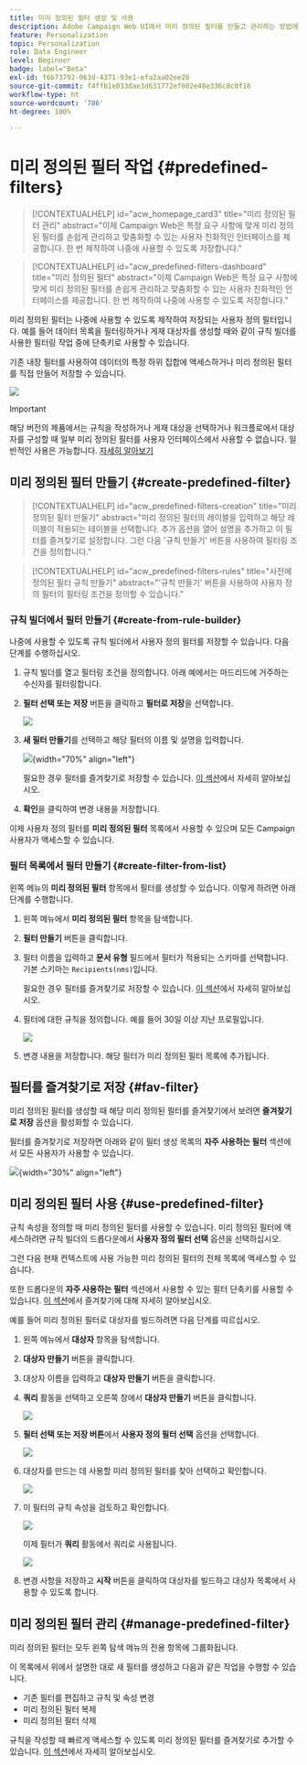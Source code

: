 ```yaml
---
title: 미리 정의된 필터 생성 및 사용
description: Adobe Campaign Web UI에서 미리 정의된 필터를 만들고 관리하는 방법에 대해 알아봅니다.
feature: Personalization
topic: Personalization
role: Data Engineer
level: Beginner
badge: label="Beta"
exl-id: f6b73792-063d-4371-93e1-efa2aa02ee28
source-git-commit: f4ffb1e033dae3d631772ef602e48e336c8c0f16
workflow-type: ht
source-wordcount: '786'
ht-degree: 100%

---
```


# 미리 정의된 필터 작업 {#predefined-filters}

>[!CONTEXTUALHELP]
>id="acw_homepage_card3"
>title="미리 정의된 필터 관리"
>abstract="이제 Campaign Web은 특정 요구 사항에 맞게 미리 정의된 필터를 손쉽게 관리하고 맞춤화할 수 있는 사용자 친화적인 인터페이스를 제공합니다. 한 번 제작하여 나중에 사용할 수 있도록 저장합니다."

>[!CONTEXTUALHELP]
>id="acw_predefined-filters-dashboard"
>title="미리 정의된 필터"
>abstract="이제 Campaign Web은 특정 요구 사항에 맞게 미리 정의된 필터를 손쉽게 관리하고 맞춤화할 수 있는 사용자 친화적인 인터페이스를 제공합니다. 한 번 제작하여 나중에 사용할 수 있도록 저장합니다."

미리 정의된 필터는 나중에 사용할 수 있도록 제작하여 저장되는 사용자 정의 필터입니다. 예를 들어 데이터 목록을 필터링하거나 게재 대상자를 생성할 때와 같이 규칙 빌더를 사용한 필터링 작업 중에 단축키로 사용할 수 있습니다.

기존 내장 필터를 사용하여 데이터의 특정 하위 집합에 액세스하거나 미리 정의된 필터를 직접 만들어 저장할 수 있습니다.

![](assets/predefined-filters-menu.png)

>[!IMPORTANT]
>
>해당 버전의 제품에서는 규칙을 작성하거나 게재 대상을 선택하거나 워크플로에서 대상자를 구성할 때 일부 미리 정의된 필터를 사용자 인터페이스에서 사용할 수 없습니다. 일반적인 사용은 가능합니다. [자세히 알아보기](guardrails.md#predefined-filters-filters-guardrails-limitations)


## 미리 정의된 필터 만들기 {#create-predefined-filter}

>[!CONTEXTUALHELP]
>id="acw_predefined-filters-creation"
>title="미리 정의된 필터 만들기"
>abstract="미리 정의된 필터의 레이블을 입력하고 해당 레이블이 적용되는 테이블을 선택합니다. 추가 옵션을 열어 설명을 추가하고 이 필터를 즐겨찾기로 설정합니다. 그런 다음 &#39;규칙 만들기&#39; 버튼을 사용하여 필터링 조건을 정의합니다."

>[!CONTEXTUALHELP]
>id="acw_predefined-filters-rules"
>title="사전에 정의된 필터 규칙 만들기"
>abstract="&#39;규칙 만들기&#39; 버튼을 사용하여 사용자 정의 필터의 필터링 조건을 정의할 수 있습니다."

### 규칙 빌더에서 필터 만들기 {#create-from-rule-builder}

나중에 사용할 수 있도록 규칙 빌더에서 사용자 정의 필터를 저장할 수 있습니다. 다음 단계를 수행하십시오.

1. 규칙 빌더를 열고 필터링 조건을 정의합니다. 아래 예에서는 마드리드에 거주하는 수신자를 필터링합니다.
1. **필터 선택 또는 저장** 버튼을 클릭하고 **필터로 저장**&#x200B;을 선택합니다.

   ![](assets/predefined-filters-save.png)

1. **새 필터 만들기**&#x200B;를 선택하고 해당 필터의 이름 및 설명을 입력합니다.

   ![](assets/predefined-filters-save-filter.png){width="70%" align="left"}

   필요한 경우 필터를 즐겨찾기로 저장할 수 있습니다. [이 섹션](#fav-filter)에서 자세히 알아보십시오.

1. **확인**&#x200B;을 클릭하여 변경 내용을 저장합니다.

이제 사용자 정의 필터를 **미리 정의된 필터** 목록에서 사용할 수 있으며 모든 Campaign 사용자가 액세스할 수 있습니다.


### 필터 목록에서 필터 만들기 {#create-filter-from-list}


왼쪽 메뉴의 **미리 정의된 필터** 항목에서 필터를 생성할 수 있습니다. 이렇게 하려면 아래 단계를 수행합니다.

1. 왼쪽 메뉴에서 **미리 정의된 필터** 항목을 탐색합니다.
1. **필터 만들기** 버튼을 클릭합니다.
1. 필터 이름을 입력하고 **문서 유형** 필드에서 필터가 적용되는 스키마를 선택합니다. 기본 스키마는 `Recipients(nms)`입니다.

   필요한 경우 필터를 즐겨찾기로 저장할 수 있습니다. [이 섹션](#fav-filter)에서 자세히 알아보십시오.

1. 필터에 대한 규칙을 정의합니다. 예를 들어 30일 이상 지난 프로필입니다.

   ![](assets/filter-30+.png)

1. 변경 내용을 저장합니다. 해당 필터가 미리 정의된 필터 목록에 추가됩니다.


## 필터를 즐겨찾기로 저장 {#fav-filter}

미리 정의된 필터를 생성할 때 해당 미리 정의된 필터를 즐겨찾기에서 보려면 **즐겨찾기로 저장** 옵션을 활성화할 수 있습니다.


필터를 즐겨찾기로 저장하면 아래와 같이 필터 생성 목록의 **자주 사용하는 필터** 섹션에서 모든 사용자가 사용할 수 있습니다.

![](assets/predefined-filters-favorite.png){width="30%" align="left"}


## 미리 정의된 필터 사용 {#use-predefined-filter}

규칙 속성을 정의할 때 미리 정의된 필터를 사용할 수 있습니다. 미리 정의된 필터에 액세스하려면 규칙 빌더의 드롭다운에서 **사용자 정의 필터 선택** 옵션을 선택하십시오.

그런 다음 현재 컨텍스트에 사용 가능한 미리 정의된 필터의 전체 목록에 액세스할 수 있습니다.

또한 드롭다운의 **자주 사용하는 필터** 섹션에서 사용할 수 있는 필터 단축키를 사용할 수 있습니다. [이 섹션](#fav-filter)에서 즐겨찾기에 대해 자세히 알아보십시오.

예를 들어 미리 정의된 필터로 대상자를 빌드하려면 다음 단계를 따르십시오.

1. 왼쪽 메뉴에서 **대상자** 항목을 탐색합니다.
1. **대상자 만들기** 버튼을 클릭합니다.
1. 대상자 이름을 입력하고 **대상자 만들기** 버튼을 클릭합니다.
1. **쿼리** 활동을 선택하고 오른쪽 창에서 **대상자 만들기** 버튼을 클릭합니다.

   ![](assets//build-audience-from-filter.png)

1. **필터 선택 또는 저장 버튼**&#x200B;에서 **사용자 정의 필터 선택** 옵션을 선택합니다.

   ![](assets/build-audience-select-custom-filter.png)

1. 대상자를 만드는 데 사용할 미리 정의된 필터를 찾아 선택하고 확인합니다.

   ![](assets/build-audience-filter-list.png)

1. 이 필터의 규칙 속성을 검토하고 확인합니다.

   ![](assets/build-audience-check.png)

   이제 필터가 **쿼리** 활동에서 쿼리로 사용됩니다.

   ![](assets/build-audience-confirm.png)

1. 변경 사항을 저장하고 **시작** 버튼을 클릭하여 대상자를 빌드하고 대상자 목록에서 사용할 수 있도록 합니다.

## 미리 정의된 필터 관리 {#manage-predefined-filter}

미리 정의된 필터는 모두 왼쪽 탐색 메뉴의 전용 항목에 그룹화됩니다.

이 목록에서 위에서 설명한 대로 새 필터를 생성하고 다음과 같은 작업을 수행할 수 있습니다.

* 기존 필터를 편집하고 규칙 및 속성 변경
* 미리 정의된 필터 복제
* 미리 정의된 필터 삭제

규칙을 작성할 때 빠르게 액세스할 수 있도록 미리 정의된 필터를 즐겨찾기로 추가할 수 있습니다. [이 섹션](#fav-filter)에서 자세히 알아보십시오.

<!--
## Built-in predefined filters {#ootb-predefined-filter}

Campaign comes with a set of predefined filters, built from the client console. These filters can be used to define your audiences, and rules. They must not be modified.
-->
